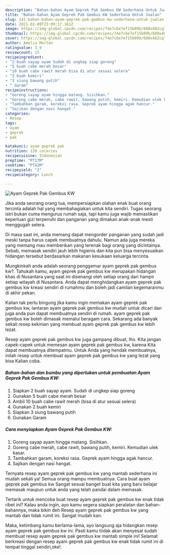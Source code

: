 ```yaml
---
description: "Bahan-bahan Ayam Geprek Pak Gembus KW Sederhana Untuk Jualan"
title: "Bahan-bahan Ayam Geprek Pak Gembus KW Sederhana Untuk Jualan"
slug: 141-bahan-bahan-ayam-geprek-pak-gembus-kw-sederhana-untuk-jualan
date: 2021-02-09T23:09:17.161Z
image: https://img-global.cpcdn.com/recipes/74e7c6e7ef15b09b/680x482cq70/ayam-geprek-pak-gembus-kw-foto-resep-utama.jpg
thumbnail: https://img-global.cpcdn.com/recipes/74e7c6e7ef15b09b/680x482cq70/ayam-geprek-pak-gembus-kw-foto-resep-utama.jpg
cover: https://img-global.cpcdn.com/recipes/74e7c6e7ef15b09b/680x482cq70/ayam-geprek-pak-gembus-kw-foto-resep-utama.jpg
author: Amelia Morton
ratingvalue: 3.9
reviewcount: 15
recipeingredient:
- "2 buah sayap ayam Sudah di ungkep siap goreng"
- "5 buah cabe merah besar"
- "10 buah cabe rawit merah bisa di atur sesuai selera"
- "2 buah kemiri"
- "3 siung bawang putih"
- " Garam"
recipeinstructions:
- "Goreng sayap ayam hingga matang. Sisihkan."
- "Goreng cabe merah, cabe rawit, bawang putih, kemiri. Kemudian ulek kasar."
- "Tambahkan garam, koreksi rasa. Geprek ayam hingga agak hancur."
- "Sajikan dengan nasi hangat."
categories:
- Resep
tags:
- ayam
- geprek
- pak

katakunci: ayam geprek pak 
nutrition: 120 calories
recipecuisine: Indonesian
preptime: "PT17M"
cooktime: "PT42M"
recipeyield: "2"
recipecategory: Lunch

---
```



![Ayam Geprek Pak Gembus KW](https://img-global.cpcdn.com/recipes/74e7c6e7ef15b09b/680x482cq70/ayam-geprek-pak-gembus-kw-foto-resep-utama.jpg)

Jika anda seorang orang tua, mempersiapkan olahan enak buat orang tercinta adalah hal yang membahagiakan untuk kita sendiri. Tugas seorang istri bukan cuma mengurus rumah saja, tapi kamu juga wajib memastikan keperluan gizi terpenuhi dan panganan yang dimakan anak-anak mesti menggugah selera.

Di masa  saat ini, anda memang dapat mengorder panganan yang sudah jadi meski tanpa harus capek membuatnya dahulu. Namun ada juga mereka yang memang mau memberikan yang terenak bagi orang yang dicintainya. Sebab, memasak sendiri jauh lebih higienis dan kita pun bisa menyesuaikan hidangan tersebut berdasarkan makanan kesukaan keluarga tercinta. 



Mungkinkah anda adalah seorang penggemar ayam geprek pak gembus kw?. Tahukah kamu, ayam geprek pak gembus kw merupakan hidangan khas di Nusantara yang saat ini disenangi oleh setiap orang dari hampir setiap wilayah di Nusantara. Anda dapat menghidangkan ayam geprek pak gembus kw kreasi sendiri di rumahmu dan boleh jadi camilan kegemaranmu di akhir pekan.

Kalian tak perlu bingung jika kamu ingin memakan ayam geprek pak gembus kw, lantaran ayam geprek pak gembus kw mudah untuk dicari dan juga anda pun dapat membuatnya sendiri di rumah. ayam geprek pak gembus kw boleh dimasak memalui beragam cara. Sekarang ada banyak sekali resep kekinian yang membuat ayam geprek pak gembus kw lebih lezat.

Resep ayam geprek pak gembus kw juga gampang dibuat, lho. Kita jangan capek-capek untuk memesan ayam geprek pak gembus kw, karena Kita dapat membuatnya ditempatmu. Untuk Anda yang hendak membuatnya, inilah resep untuk membuat ayam geprek pak gembus kw yang lezat yang bisa Kalian coba.

<!--inarticleads1-->

##### Bahan-bahan dan bumbu yang diperlukan untuk pembuatan Ayam Geprek Pak Gembus KW:

1. Siapkan 2 buah sayap ayam. Sudah di ungkep siap goreng
1. Gunakan 5 buah cabe merah besar
1. Ambil 10 buah cabe rawit merah (bisa di atur sesuai selera)
1. Gunakan 2 buah kemiri
1. Siapkan 3 siung bawang putih
1. Gunakan  Garam




<!--inarticleads2-->

##### Cara menyiapkan Ayam Geprek Pak Gembus KW:

1. Goreng sayap ayam hingga matang. Sisihkan.
1. Goreng cabe merah, cabe rawit, bawang putih, kemiri. Kemudian ulek kasar.
1. Tambahkan garam, koreksi rasa. Geprek ayam hingga agak hancur.
1. Sajikan dengan nasi hangat.




Ternyata resep ayam geprek pak gembus kw yang mantab sederhana ini mudah sekali ya! Semua orang mampu membuatnya. Cara buat ayam geprek pak gembus kw Sangat sesuai banget buat kita yang baru belajar memasak maupun untuk anda yang telah pandai dalam memasak.

Tertarik untuk mencoba buat resep ayam geprek pak gembus kw enak tidak ribet ini? Kalau anda ingin, ayo kamu segera siapkan peralatan dan bahan-bahannya, maka bikin deh Resep ayam geprek pak gembus kw yang mantab dan tidak rumit ini. Sangat mudah kan. 

Maka, ketimbang kamu berlama-lama, ayo langsung aja hidangkan resep ayam geprek pak gembus kw ini. Pasti kamu tiidak akan menyesal sudah membuat resep ayam geprek pak gembus kw mantab simple ini! Selamat berkreasi dengan resep ayam geprek pak gembus kw enak tidak rumit ini di tempat tinggal sendiri,oke!.

